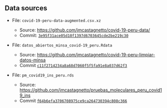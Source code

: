 ## Data sources

- File: `covid-19-peru-data-augmented.csv.xz`
  - Source: <https://github.com/jmcastagnetto/covid-19-peru-data/>
  - Commit: [`3e95f31ace05d10f1397d6703645cde2be219c30`](https://github.com/jmcastagnetto/covid-19-peru-data/commit/3e95f31ace05d10f1397d6703645cde2be219c30)

- File: `datos_abiertos_minsa_covid-19_peru.Rdata`
  - Source: <https://github.com/jmcastagnetto/covid-19-peru-limpiar-datos-minsa>
  - Commit [`c11f2714234a8a68d7060f5f5fa91e8a037d62f3`](https://github.com/jmcastagnetto/covid-19-peru-limpiar-datos-minsa/commit/c11f2714234a8a68d7060f5f5fa91e8a037d62f3)
  
- File: `pm_covid19_ins_peru.rds`
  - Source: <https://github.com/jmcastagnetto/pruebas_moleculares_peru_covid19_ins>
  - Commit [`f64b6efa3706708975ce9ca264730394c808c366`](https://github.com/jmcastagnetto/pruebas_moleculares_peru_covid19_ins/commit/f64b6efa3706708975ce9ca264730394c808c366)